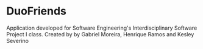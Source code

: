 # DuoFriends
Application developed for Software Engineering's Interdisciplinary Software Project I class.
Created by by Gabriel Moreira, Henrique Ramos and Kesley Severino
